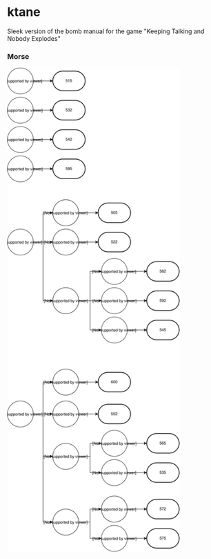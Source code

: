# ktane
Sleek version of the bomb manual for the game "Keeping Talking and Nobody Explodes"

### Morse

<img src="img/morse.svg?sanitize=true" width="400">
